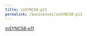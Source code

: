 ```yaml
---
title: inSYNC58-p11
permalink: /businesses/inSYNC58-p11
---
```


[inSYNC58-p11](/files/news-and-media/Issue58-P11.pdf)
